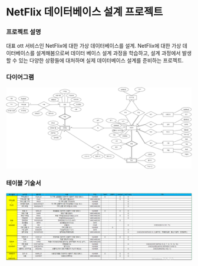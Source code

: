 # NetFlix 데이터베이스 설계 프로젝트

### 프로젝트 설명

  대표 ott 서비스인 NetFlix에 대한 가상 데이터베이스를 설계. NetFlix에 대한 가상 데이터베이스를 설계해봄으로써 데이터 베이스 설계 과정을 학습하고, 설계 과정에서 발생할 수 있는 다양한 상황들에 대처하며 실제 데이터베이스 설계를 준비하는 프로젝트.

### 다이어그램
  ![다이어그램](https://github.com/taeyang0206/DataBase_Design_2021/blob/main/%5B%EC%B5%9C%EC%A2%85%EB%B0%9C%ED%91%9C%5D%20ER%EB%8B%A4%EC%9D%B4%EC%96%B4%EA%B7%B8%EB%9E%A8.drawio.png)

### 테이블 기술서
  ![테이블기술서1](https://github.com/taeyang0206/DataBase_Design_2021/blob/main/%ED%85%8C%EC%9D%B4%EB%B8%94%20%EA%B8%B0%EC%88%A0%EC%84%9C/%ED%85%8C%EC%9D%B4%EB%B8%94%20%EA%B8%B0%EC%88%A0%EC%84%9C%201.png)



